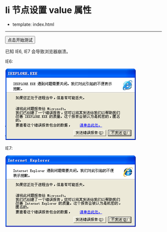# li 节点设置 value 属性

- template: index.html

----

<button id="btn-test">点击开始测试</button>

已知 IE6, IE7 会导致浏览器崩溃。

IE6:

![](../images/IE6-li-set-value-attribute.png)

IE7:

![](../images/IE7-li-set-value-attribute.png)

<script type="text/javascript">
  window.onload = function(){
    document.getElementById("btn-test").onclick = function(){
      var ul = document.createElement("ul");
      var li = document.createElement("li");
      //下面两行代码会触发异常
      li.value = "11";
      li.setAttribute("value","11");
      ul.appendChild(li);
      document.body.appendChild(ul);
    };
  };
</script>
